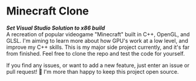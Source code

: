 # Minecraft Clone
<b>***Set Visual Studio Solution to x86 build***</b><br>
A recreation of popular videogame "Minecraft" built in C++, OpenGL, and GLSL. I'm aiming to learn more about how GPU's work at a low level, and improve my C++ skills. This is my major side project currently, and it's far from finished. Feel free to clone the repo and test the code for yourself.

If you find any issues, or want to add a new feature, just enter an issue or pull request! 🙂 I'm more than happy to keep this project open source.
